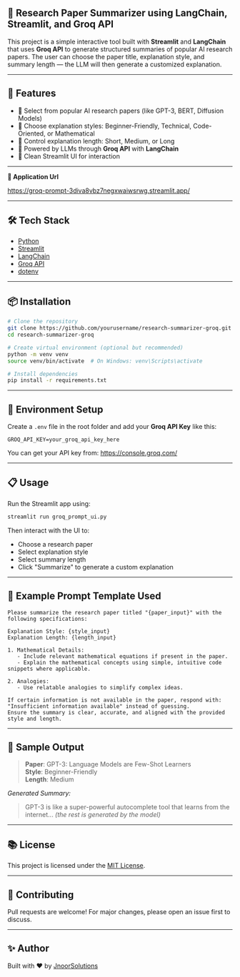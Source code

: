 
## 🧠 Research Paper Summarizer using LangChain, Streamlit, and Groq API

This project is a simple interactive tool built with **Streamlit** and **LangChain** that uses **Groq API** to generate structured summaries of popular AI research papers. The user can choose the paper title, explanation style, and summary length — the LLM will then generate a customized explanation.

---

## 🚀 Features

- 📄 Select from popular AI research papers (like GPT-3, BERT, Diffusion Models)
- 🧠 Choose explanation styles: Beginner-Friendly, Technical, Code-Oriented, or Mathematical
- 📏 Control explanation length: Short, Medium, or Long
- 🤖 Powered by LLMs through **Groq API** with **LangChain**
- 🧪 Clean Streamlit UI for interaction

---
**🧪 Application Url**

https://groq-prompt-3diva8vbz7negxwaiwsrwg.streamlit.app/

---

## 🛠️ Tech Stack

- [Python](https://www.python.org/)
- [Streamlit](https://streamlit.io/)
- [LangChain](https://www.langchain.com/)
- [Groq API](https://console.groq.com/)
- [dotenv](https://pypi.org/project/python-dotenv/)

---

## 📦 Installation

```bash
# Clone the repository
git clone https://github.com/yourusername/research-summarizer-groq.git
cd research-summarizer-groq

# Create virtual environment (optional but recommended)
python -m venv venv
source venv/bin/activate  # On Windows: venv\Scripts\activate

# Install dependencies
pip install -r requirements.txt
```

---

## 🔐 Environment Setup

Create a `.env` file in the root folder and add your **Groq API Key** like this:

```
GROQ_API_KEY=your_groq_api_key_here
```

You can get your API key from: https://console.groq.com/

---

## 📋 Usage

Run the Streamlit app using:

```bash
streamlit run groq_prompt_ui.py
```

Then interact with the UI to:

- Choose a research paper
- Select explanation style
- Select summary length
- Click "Summarize" to generate a custom explanation

---

## 🧠 Example Prompt Template Used

```text
Please summarize the research paper titled "{paper_input}" with the following specifications:

Explanation Style: {style_input}
Explanation Length: {length_input}

1. Mathematical Details:
   - Include relevant mathematical equations if present in the paper.
   - Explain the mathematical concepts using simple, intuitive code snippets where applicable.

2. Analogies:
   - Use relatable analogies to simplify complex ideas.

If certain information is not available in the paper, respond with: "Insufficient information available" instead of guessing.
Ensure the summary is clear, accurate, and aligned with the provided style and length.
```

---

## 📘 Sample Output

> **Paper**: GPT-3: Language Models are Few-Shot Learners  
> **Style**: Beginner-Friendly  
> **Length**: Medium  

*Generated Summary:*

> GPT-3 is like a super-powerful autocomplete tool that learns from the internet...
> *(the rest is generated by the model)*

---

## 📚 License

This project is licensed under the [MIT License](LICENSE).

---

## 🤝 Contributing

Pull requests are welcome! For major changes, please open an issue first to discuss.

---

## ✨ Author

Built with ❤️ by [JnoorSolutions](https://github.com/junaidnoor)
